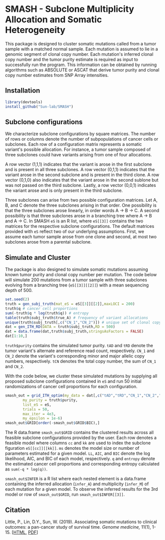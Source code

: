 # SMASH - Subclone Multiplicity Allocation and Somatic Heterogeneity

This package is designed to cluster somatic mutations called from a tumor sample with a matched normal sample. Each mutation is assumed to lie in a genomic segment of clonal copy number. Each mutation's inferred clonal copy number and the tumor purity estimate is required as input to successfully run the program. This information can be obtained by running algorithms such as ABSOLUTE or ASCAT that derive tumor purity and clonal copy number estimates from SNP Array intensities.

## Installation

```R
library(devtools)
install_github("Sun-lab/SMASH")
```

## Subclone configurations
We characterize subclone configurations by square matrices. The number of rows or columns denote the number of subpopulations of cancer cells or subclones. Each row of a configuration matrix represents a somatic variant's possible allocation. For instance, a tumor sample composed of three subclones could have variants arising from one of four allocations. 

A row vector (1,1,1) indicates that the variant is arose in the first subclone and is present in all three subclones. A row vector (0,1,1) indicates that the variant arose in the second subclone and is present in the third clone. A row vector (0,1,0) also indicates that the variant arose in the second sublone but was not passed on the third subclone. Lastly, a row vector (0,0,1) indicates the variant arose and is only present in the third subclone. 

Three subclones can arise from two possible configuration matrices. Let A, B, and C denote the three subclones arising in that order. One possibility is that the three subclones arose linearly, in order words A -> B -> C. A second possibility is that three subclones arose in a branching tree where A -> B and A -> C. In SMASH `eS` is an R list, where `eS[[3]]` contains the two matrices for the respective subclone configurations. The default matrices provided with `eS` reflect two of our underlying assumptions. First, we assume each tumor sample arose from one clone and second, at most two subclones arose from a parental subclone.

## Simulate and Cluster
The package is also designed to simulate somatic mutations assuming known tumor purity and clonal copy number per mutation. The code below will simulate 200 mutations from a tumor sample with three subclones evolving from a branching tree (`eS[[3]][[2]]`) with a mean sequencing depth of 500.

```R
set.seed(2)
truth = gen_subj_truth(mat_eS = eS[[3]][[2]],maxLOCI = 200)
truth$q # cancer cell proportions
sum(-truth$q * log(truth$q)) # entropy
table(truth$subj_truth$true_A) # frequency of variant allocations
unique(truth$subj_truth[,c("CN_1","CN_2")])	# unique set of clonal copy numbers
dat = gen_ITH_RD(DATA = truth$subj_truth,RD = 500)
dat = data.frame(dat,truth$subj_truth,stringsAsFactors = FALSE)
dat[1:10,]
```

`truth$purity` contains the simulated tumor purity. `tAD` and `tRD` denote the tumor variant's alternate and reference read count, respectively. `CN_1` and `CN_2` denote the variant's corresponding minor and major allelic copy numbers, respectively. `tCN` denotes the total copy number, the sum of `CN_1` and `CN_2`.

With the code below, we cluster these simulated mutations by supplying all proposed subclone configurations contained in `eS` and run 50 initial randomizations of cancer cell proportions for each configuration.

```R
smash_out = grid_ITH_optim(my_data = dat[,c("tAD","tRD","CN_1","CN_2","tCN")],
		my_purity = truth$purity,
		list_eS = eS,
		trials = 50,
		max_iter = 4e3,
		my_epsilon = 1e-6)
smash_out$GRID[order(-smash_out$GRID$BIC),]
```

The R data.frame `smash_out$GRID` contains the clustered results across all feasible subclone configurations provided by the user. Each row denotes a feasible model where columns `cc` and `kk` are used to index the subclone figuration `eS[[cc]][[kk]]`. `ms` denotes the model size or number of parameters estimated for a given model. `LL`, `AIC`, and `BIC` denote the log likelihood, AIC, and BIC of each model, respectively. `q` and `entropy` denote the estimated cancer cell proportions and corresponding entropy calculated as `sum(-q * log(q))`.

`smash_out$INFER` is a R list where each nested element is a data.frame containing the inferred allocation (`infer_A`) and multiplicity (`infer_M`) of each mutation for a given model. To observe the inferred results for the 3rd model or row of `smash_out$GRID`, run `smash_out$INFER[[3]]`.

## Citation

Little, P., Lin, D.Y., Sun, W. (2019). Associating somatic mutations to clinical outcomes: a pan-cancer study of survival time. *Genome medicine,* 11(1), 1-15. [[HTML](https://genomemedicine.biomedcentral.com/articles/10.1186/s13073-019-0643-9), [PDF](https://genomemedicine.biomedcentral.com/track/pdf/10.1186/s13073-019-0643-9.pdf)]
